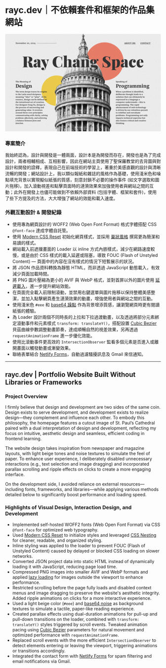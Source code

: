 # rayc.dev｜不依賴套件和框架的作品集網站

[![cover](/assets/images/cover.png)](https://rayc2045.netlify.app/)

### 專案簡介

我始終認為，設計與開發是一體兩面，設計本是為開發而存在，開發也是為了完成設計，兩者相輔相成、互相影響，因此在網站主頁使用了聖保羅教堂的去背圖與對設計和開發的詮釋，表現自己在前端技術的學習上，著重於美感直觀的設計與清晰流暢的開發；網站設計上，我以類似報紙和雜誌的風格作為基礎，使用淺米色和噪點填充背景以實現擬似紙張的質感，刻意封鎖不必要的操作事件 (如文字選取和圖片拖移)，加入滾動視差和點擊頁面時的漣漪效果來加強使用者與網站之間的互動；此外在開發上也儘可能做到不依賴外部資料 (包括字體、框架和套件)，使用了些下方提及的方法，大大增強了網站的效能和載入速度。

### 外觀互動設計 & 開發紀錄

- 使用專為網頁設計的 WOFF2 (Web Open Font Format) 格式字體搭配 CSS `@font-face` 達成字體自託管。
- 使用 [Modern CSS Reset](https://www.joshwcomeau.com/css/custom-css-reset/) 初始化網頁樣式，並採用 [巢狀風格](https://developer.chrome.com/docs/css-ui/css-nesting?hl=zh-tw) 撰寫更為簡潔和易讀的樣式。
- 網站載入前遮擋畫面的 Loader 以 inline 方式內嵌樣式，減少在網路速度較慢，或是由於 CSS 樣式的載入延遲或阻塞，導致 FOUC (Flash of Unstyled Content) — 頁面中的內容在沒有樣式的情況下短暫展示的狀況。
- 將 JSON 作品資料轉換為靜態 HTML，而非透過 JavaScript 動態載入，有效減少頁面加載時間。
- 將 PNG 圖片壓縮為更小的 AVIF 與 WebP 格式，並對首屏以外的圖片使用 [延遲載入](https://web.dev/articles/browser-level-image-lazy-loading?hl=zh-tw)，進一步提升網站效能。
- 在頁面完全載入前限制滾動，並禁用右鍵選單與圖片拖移以保持整體美感整潔，並加入點擊網頁產生漣漪效果的動畫，增強使用者與網站之間的互動。
- 使用淺米色 `#eee` 和 [base64 躁點](http://noisepng.com/) 作為背景增添質感，讓瀏覽網頁時更有閱讀紙張的體驗。
- 為 Loader 設計兩個不同時長的上拉和下拉過渡動畫，以及透過將部分元素綁定滾動事件和元素樣式 `transform: translateY()`，搭配設置 [Cubic Bezier](https://cubic-bezier.com/) 貝茲曲線參數調整動畫節奏，達成順暢自然的視差效果，另再透過 `requestAnimationFrame` 進一步優化效能。
- 使用比滾動事件更高效的 `IntersectionObserver` 監看多個元素是否進入或離開畫面以觸發動畫或漸變效果。
- 聯絡表單結合 [Netlify Forms](https://www.netlify.com/platform/core/forms/)，自動過濾騷擾訊息及 Gmail 來信通知。

---

## rayc.dev | Portfolio Website Built Without Libraries or Frameworks

### Project Overview

I firmly believe that design and development are two sides of the same coin. Design exists to serve development, and development exists to realize design—they complement and influence each other. To embody this philosophy, the homepage features a cutout image of St. Paul’s Cathedral paired with a dual interpretation of design and development, reflecting my focus on intuitive, aesthetic design and seamless, efficient coding in frontend learning.

The website design takes inspiration from newspaper and magazine layouts, with light beige tones and noise textures to simulate the feel of paper. To enhance user experience, I deliberately disabled unnecessary interactions (e.g., text selection and image dragging) and incorporated parallax scrolling and ripple effects on clicks to create a more engaging interface.

On the development side, I avoided reliance on external resources—including fonts, frameworks, and libraries—while applying various methods detailed below to significantly boost performance and loading speed.

### Highlights of Visual Design, Interaction Design, and Development

- Implemented self-hosted WOFF2 fonts (Web Open Font Format) via CSS `@font-face` for optimized web typography.
- Used [Modern CSS Reset](https://www.joshwcomeau.com/css/custom-css-reset/) to initialize styles and leveraged [CSS Nesting](https://developer.chrome.com/docs/css-ui/css-nesting?hl=en) for cleaner, readable, and organized styling.
- Inline styling was applied to the loader to prevent FOUC (Flash of Unstyled Content) caused by delayed or blocked CSS loading on slower networks.
- Converted JSON project data into static HTML instead of dynamically loading it with JavaScript, reducing page load time.
- Compressed PNG images into smaller AVIF and WebP formats and applied [lazy loading](https://web.dev/articles/browser-level-image-lazy-loading?hl=en) for images outside the viewport to enhance performance.
- Restricted scrolling before the page fully loads and disabled context menus and image dragging to preserve the website's aesthetic integrity. Added ripple animations on clicks for a more interactive experience.
- Used a light beige color (`#eee`) and [base64 noise](http://noisepng.com/) as background textures to simulate a tactile, paper-like reading experience.
- Created parallax effects using dual-duration animations for pull-up and pull-down transitions on the loader, combined with `transform: translateY()` styles triggered by scroll events. Tweaked animation pacing using [Cubic Bezier](https://cubic-bezier.com/) parameters for natural movement and optimized performance with `requestAnimationFrame`.
- Replaced scroll events with the more efficient `IntersectionObserver` to detect elements entering or leaving the viewport, triggering animations or transitions accordingly.
- Integrated the contact form with [Netlify Forms](https://www.netlify.com/platform/core/forms/) for spam filtering and email notifications via Gmail.
